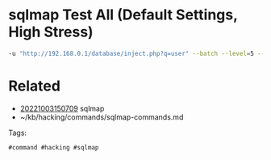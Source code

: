 # sqlmap Test All (Default Settings, High Stress)
```bash
-u "http://192.168.0.1/database/inject.php?q=user" --batch --level=5 --risk=3
```

# Related

- [20221003150709](/zet/20221003150709/README.md) sqlmap
- ~/kb/hacking/commands/sqlmap-commands.md

Tags:

    #command #hacking #sqlmap 
